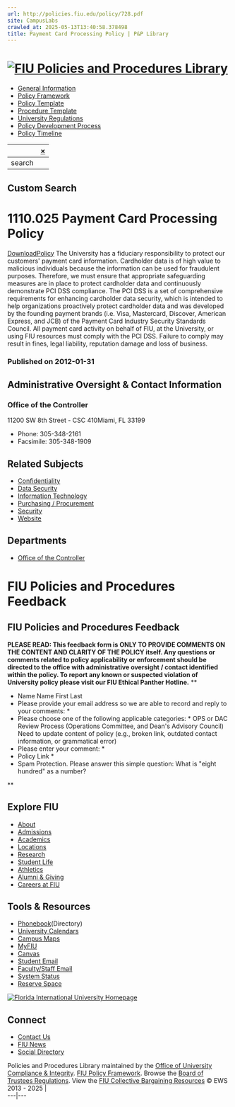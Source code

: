 ```yaml
---
url: http://policies.fiu.edu/policy/728.pdf
site: CampusLabs
crawled_at: 2025-05-13T13:40:58.378498
title: Payment Card Processing Policy | P&P Library
---
```


# [![FIU Policies and Procedures Library](https://policies.fiu.edu/inc/img/FIULogo-policies.png)](https://policies.fiu.edu/)
  * [General Information](https://compliance.fiu.edu/policies-procedures/)
  * [Policy Framework](https://compliance.fiu.edu/wp-content/uploads/sites/21/2019/05/Policy_Framework.pdf)
  * [Policy Template](https://compliance.fiu.edu/wp-content/uploads/sites/21/2019/05/Policy_Template.docx)
  * [Procedure Template](https://compliance.fiu.edu/wp-content/uploads/sites/21/2019/05/Procedure_Template.docx)
  * [University Regulations](http://regulations.fiu.edu/regulation)
  * [Policy Development Process](http://policies.fiu.edu/record_profile.php?id=192)
  * [Policy Timeline](https://compliance.fiu.edu/wp-content/uploads/sites/21/2019/05/Policy_Timeline.pdf)


| | [×](javascript:void\(0\) "Clear search box")  
---|---  
search|   
Custom Search  
---  
# 1110.025 Payment Card Processing Policy
[DownloadPolicy](https://policies.fiu.edu/files/728.pdf)
The University has a fiduciary responsibility to protect our customers' payment card information. Cardholder data is of high value to malicious individuals because the information can be used for fraudulent purposes. Therefore, we must ensure that appropriate safeguarding measures are in place to protect cardholder data and continuously demonstrate PCI DSS compliance.
The PCI DSS is a set of comprehensive requirements for enhancing cardholder data security, which is intended to help organizations proactively protect cardholder data and was developed by the founding payment brands (i.e. Visa, Mastercard, Discover, American Express, and JCB) of the Payment Card Industry Security Standards Council. All payment card activity on behalf of FIU, at the University, or using FIU resources must comply with the PCI DSS. Failure to comply may result in fines, legal liability, reputation damage and loss of business.
### Published on 2012-01-31
## Administrative Oversight & Contact Information
### Office of the Controller
11200 SW 8th Street - CSC 410Miami, FL 33199
  * Phone: 305-348-2161
  * Facsimile: 305-348-1909


## Related Subjects
  * [Confidentiality](https://policies.fiu.edu/search/?subject=119)
  * [Data Security](https://policies.fiu.edu/search/?subject=43)
  * [Information Technology](https://policies.fiu.edu/search/?subject=67)
  * [Purchasing / Procurement](https://policies.fiu.edu/search/?subject=81)
  * [Security](https://policies.fiu.edu/search/?subject=86)
  * [Website](https://policies.fiu.edu/search/?subject=99)


## Departments
  * [Office of the Controller](https://policies.fiu.edu/search/?department=1396)


# FIU Policies and Procedures Feedback
## FIU Policies and Procedures Feedback
**PLEASE READ: This feedback form is ONLY TO PROVIDE COMMENTS ON THE CONTENT AND CLARITY OF THE POLICY itself. Any questions or comments related to policy applicability or enforcement should be directed to the office with administrative oversight / contact identified within the policy. To report any known or suspected violation of University policy please visit our FIU Ethical Panther Hotline.**
**
  * Name Name  First Last
  * Please provide your email address so we are able to record and reply to your comments: *
  * Please choose one of the following applicable categories: *
OPS or DAC Review Process (Operations Committee, and Dean's Advisory Council) Need to update content of policy (e.g., broken link, outdated contact information, or grammatical error)
  * Please enter your comment: *
  * Policy Link *
  * Spam Protection. Please answer this simple question: What is "eight hundred" as a number? 

**
## Explore FIU
  * [About](https://fiu.edu/about/index.html)
  * [Admissions](https://fiu.edu/admissions/index.html)
  * [Academics](https://fiu.edu/academics/index.html)
  * [Locations](https://fiu.edu/locations/index.html)
  * [Research](https://fiu.edu/research/index.html)
  * [Student Life](https://fiu.edu/student-life/index.html)
  * [Athletics](https://fiu.edu/athletics/index.html)
  * [Alumni & Giving](https://fiu.edu/alumni-and-giving/index.html)
  * [Careers at FIU](https://hr.fiu.edu/careers/)


## Tools & Resources
  * [Phonebook](https://phonebook.fiu.edu)(Directory)
  * [University Calendars](https://calendar.fiu.edu/)
  * [Campus Maps](http://campusmaps.fiu.edu/)
  * [MyFIU](https://my.fiu.edu/)
  * [Canvas](https://fiu.instructure.com/)
  * [Student Email](http://panthermail.fiu.edu/)
  * [Faculty/Staff Email](http://mail.fiu.edu/)
  * [System Status](https://italerts.fiu.edu)
  * [Reserve Space](https://reservespace.fiu.edu/make-reservation/)


[![Florida International University Homepage](https://www.fiu.edu/_assets/images/logo.png)](https://fiu.edu)
## Connect
  * [Contact Us](https://fiu.edu/about/contact-us/index.html)
  * [FIU News](https://news.fiu.edu/)
  * [Social Directory](http://social.fiu.edu)


Policies and Procedures Library maintained by the [Office of University Compliance & Integrity](http://compliance.fiu.edu). [FIU Policy Framework](https://compliance.fiu.edu/documents/Policy_Framework.pdf). Browse the [Board of Trustees Regulations](https://regulations.fiu.edu/). View the [FIU Collective Bargaining Resources](https://hr.fiu.edu/employees-affiliates/working-at-fiu/) © EWS 2013 - 2025
|   
---|---
